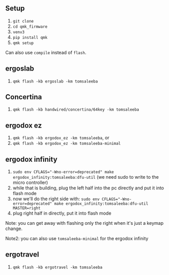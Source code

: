 ## Setup
  1. `git clone`
  1. `cd qmk_firmware`
  1. `venv3`
  1. `pip install qmk`
  1. `qmk setup`

Can also use `compile` instead of `flash`.

## ergoslab
  1. `qmk flash -kb ergoslab -km tomsaleeba`

## Concertina
  1. `qmk flash -kb handwired/concertina/64key -km tomsaleeba`

## ergodox ez
  1. `qmk flash -kb ergodox_ez -km tomsaleeba`, or
  1. `qmk flash -kb ergodox_ez -km tomsaleeba-minimal`

## ergodox infinity
  1. `sudo env CFLAGS="-Wno-error=deprecated" make ergodox_infinity:tomsaleeba:dfu-util`
     (we need sudo to write to the micro controller)
  1. while that is building, plug the left half into the pc directly and put it
     into flash mode
  1. now we'll do the right side with:
     `sudo env CFLAGS="-Wno-error=deprecated" make ergodox_infinity:tomsaleeba:dfu-util MASTER=right`
  1. plug right half in directly, put it into flash mode

  Note: you can get away with flashing only the right when it's just a keymap
  change.

  Note2: you can also use `tomsaleeba-minimal` for the ergodox infinity

## ergotravel
  1. `qmk flash -kb ergotravel -km tomsaleeba`
